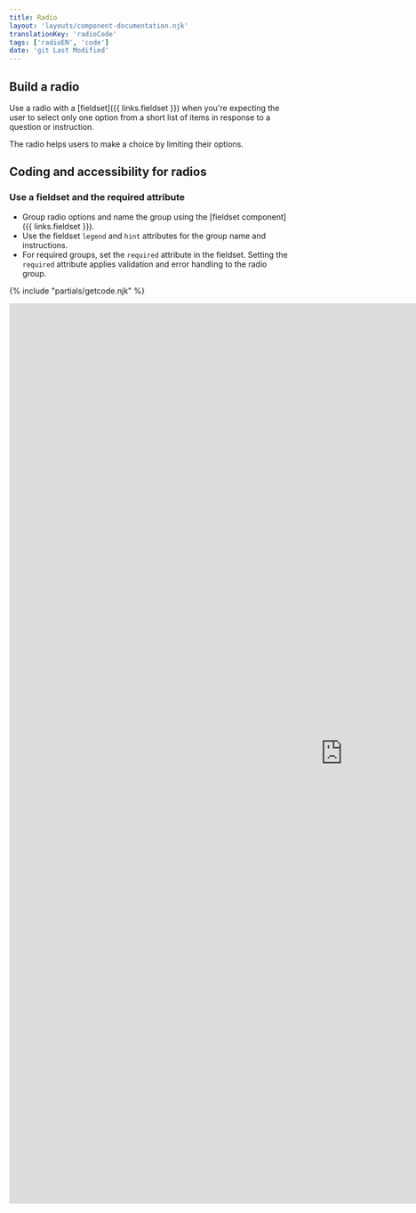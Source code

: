 ```yaml
---
title: Radio
layout: 'layouts/component-documentation.njk'
translationKey: 'radioCode'
tags: ['radioEN', 'code']
date: 'git Last Modified'
---
```


## Build a radio

Use a radio with a [fieldset]({{ links.fieldset }}) when you're expecting the user to select only one option from a short list of items in response to a question or instruction.

The radio helps users to make a choice by limiting their options.

## Coding and accessibility for radios

### Use a fieldset and the required attribute

- Group radio options and name the group using the [fieldset component]({{ links.fieldset }}).
- Use the fieldset `legend` and `hint` attributes for the group name and instructions.
- For required groups, set the `required` attribute in the fieldset. Setting the `required` attribute applies validation and error handling to the radio group.

{% include "partials/getcode.njk" %}

<iframe
  title="Overview of gcds-radio properties and events."
  src="https://cds-snc.github.io/gcds-components/iframe.html?viewMode=docs&demo=true&singleStory=true&id=components-radio--events-properties"
  width="1200"
  height="1620"
  style="display: block; margin: 0 auto;"
  frameBorder="0"
  allow="clipboard-write"
></iframe>
